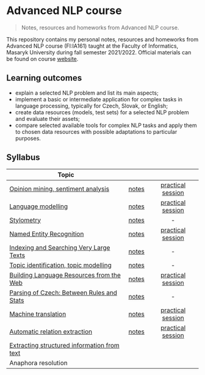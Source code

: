 # Advanced NLP course

> Notes, resources and homeworks from Advanced NLP course.

This repository contains my personal notes, resources and homeworks from Advanced NLP course (FI:IA161) taught at the Faculty of Informatics, Masaryk University during fall semester 2021/2022. Official materials can be found on course [website](https://nlp.fi.muni.cz/en/AdvancedNlpCourse).

## Learning outcomes

 - explain a selected NLP problem and list its main aspects;
 - implement a basic or intermediate application for complex tasks in language processing, typically for Czech, Slovak, or English;
 - create data resources (models, test sets) for a selected NLP problem and evaluate their assets;
 - compare selected available tools for complex NLP tasks and apply them to chosen data resources with possible adaptations to particular purposes.

## Syllabus

|     Topic     |         | |
| ------------- |:-------------:|:----------------:|
| [Opinion mining, sentiment analysis](Opinion_mining_Sentiment_analysis) | [notes](Opinion_mining_Sentiment_analysis/notes.md) | [practical session](Opinion_mining_Sentiment_analysis/IA161_Sentiment_analysis.ipynb) |
| [Language modelling](Language_modeling)                                 | [notes](Language_modeling/notes.md)                 | [practical session](Language_modeling/IA161_Language_modeling.ipynb)|
| [Stylometry](Stylometry)                                                | [notes](Stylometry/notes.md)                        | - |       
| [Named Entity Recognition](Named_Entity_Recognition)                    | [notes](Named_Entity_Recognition/notes.md)          |[practical session](Named_Entity_Recognition/IA161_Named_Entity_Recognition.ipynb) |
| [Indexing and Searching Very Large Texts](Corpus_Indexing)              | [notes](Corpus_Indexing/notes.md)                   | - |
| [Topic identification, topic modelling](Topic_Modeling)                 | [notes](Topic_Modeling/notes.md)                    | - |
| [Building Language Resources from the Web](Language_Resources_From_Web) | [notes](Language_Resources_From_Web/notes.md)       | [practical session](https://github.com/katarinagresova/ia161/tree/main/Language_Resources_From_Web#practical-session) |
| [Parsing of Czech: Between Rules and Stats](Parsing_Czech)              | [notes](Parsing_Czech/notes.md)                     | - |
| [Machine translation](Machine_Translation)                              | [notes](Machine_Translation/notes.md)               | [practical session](Machine_Translation/IA161_Machine_Translation.ipynb) |
| [Automatic relation extraction](Relation_Extraction)                    | [notes](Relation_Extraction/notes.md)               | [practical session](Relation_Extraction/IA161_Relation_Extraction.ipynb) |
| [Extracting structured information from text](Information_Extraction) | | |
| Anaphora resolution | | |
